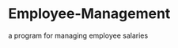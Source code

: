 # Employee-Management
a program for managing employee salaries

<!DOCTYPE html><html>  <head>    <meta charset="utf-8">  </head>  <body><script>  salary infomation <br/>  CommisionEmployee<br/>  (GrossSales) * (CommissionRate)<br/>  BasePlusCommissionEmployee<br/>  (GrossSales) * (CommissionRate) +(BaseSalary)<br/>  SalariedEmployee<br/>  (BaseSalary)<br/>  HourlyEmployee<br/>  (hourly wage ) * (working hours)<br/>  HourlyPlusCommissionEmployee<br/>  (GrossSales) * (CommissionRate) +(hourly wage ) * (working hours)<br/></script><script>    -input types : GrossSales: double(type), greater than or equal to 0<br/>  CommissionRate : double(type), [0, 1]<br/>   BaseSalary : double(type), greater than or equal to 0<br/>   hourly wage : double(type), greater than or equal to 0<br/>   working hours : double(type), greater than or equal to 0<br/>   firstname : string(type)<br/>   lastname : string(type)<br/>   socialSecurityNumber : string(type)<br/></script><script>   - functions<br/>   1. n : Add Employee<br/>   *input : n (type of employee) (first name) (last name) (socialSecurityNumber) (salary information)<br/>   char types of employee = { ‘b’, ‘c’, ‘s’, ‘h’, ‘a’ }<br/>  c: CommisionEmployee<br/>   b : BasePlusCommissionEmployee<br/>   s : SalariedEmployeeh: HourlyEmployee<br/>   a : HourlyPlusCommissionEmployee<br/>   2. s : Print out employee with the corresponding name<br/>   (print out all matching employees)<br/>    If there is no matching employee, nothing happens and the next command is processed<br/>   *input : s (firstname) (lastname)<br/>   3. d : Delete employee with the corresponding name<br/>   *input : s (firstname) (lastname)<br/>   4. t : Print out the highest earning employee<br/>   5. l : Print out all employees<br/>   8. e : Print out all employees of a certain type<br/>   *input : e (type of employee)<br/>   7. q : End the program<br/></script>
  </body></html>
